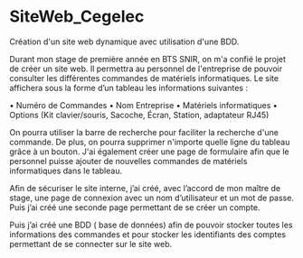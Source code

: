 # SiteWeb_Cegelec
Création d'un site web dynamique avec utilisation d'une BDD.

Durant mon stage de première année en BTS SNIR, on m'a confié le projet de créer un site web. Il permettra au personnel de l'entreprise de pouvoir consulter les différentes commandes de matériels informatiques. Le site affichera sous la forme d’un tableau les informations suivantes :

• Numéro de Commandes
• Nom Entreprise
• Matériels informatiques
• Options (Kit clavier/souris, Sacoche, Écran, Station, adaptateur RJ45)

On pourra utiliser la barre de recherche pour faciliter la recherche d'une commande. De plus, on pourra supprimer n'importe quelle ligne du tableau grâce à un bouton.
J'ai également créer une page de formulaire afin que le personnel puisse ajouter de nouvelles commandes de matériels informatiques dans le tableau. 

Afin de sécuriser le site interne, j’ai créé, avec l’accord de mon maître de stage, une page de connexion avec un nom d’utilisateur et un mot de passe. Puis j’ai créé une seconde page permettant de se créer un compte.

Puis j’ai créé une BDD ( base de données) afin de pouvoir stocker toutes les informations des commandes et pour stocker les identifiants des comptes permettant
de se connecter sur le site web.
